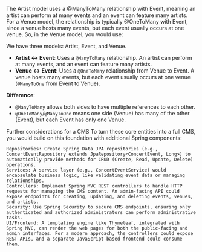 The Artist model uses a @ManyToMany relationship with Event, meaning an artist can perform at many events and an event can feature many artists. For a Venue model, the relationship is typically @OneToMany with Event, since a venue hosts many events, but each event usually occurs at one venue. So, in the Venue model, you would use:

We have three models: Artist, Event, and Venue.

- **Artist ↔ Event**: Uses a `@ManyToMany` relationship. An artist can perform at many events, and an event can feature many artists.
- **Venue ↔ Event**: Uses a `@OneToMany` relationship from Venue to Event. A venue hosts many events, but each event usually occurs at one venue (`@ManyToOne` from Event to Venue).

**Difference**:
- `@ManyToMany` allows both sides to have multiple references to each other.
- `@OneToMany`/`@ManyToOne` means one side (Venue) has many of the other (Event), but each Event has only one Venue.

Further considerations for a CMS
To turn these core entities into a full CMS, you would build on this foundation with additional Spring components:

    Repositories: Create Spring Data JPA repositories (e.g., ConcertEventRepository extends JpaRepository<ConcertEvent, Long>) to automatically provide methods for CRUD (Create, Read, Update, Delete) operations.
    Services: A service layer (e.g., ConcertEventService) would encapsulate business logic, like validating event data or managing relationships.
    Controllers: Implement Spring MVC REST controllers to handle HTTP requests for managing the CMS content. An admin-facing API could expose endpoints for creating, updating, and deleting events, venues, and artists.
    Security: Use Spring Security to secure CMS endpoints, ensuring only authenticated and authorized administrators can perform administrative tasks.
    UI/Frontend: A templating engine like Thymeleaf, integrated with Spring MVC, can render the web pages for both the public-facing and admin interfaces. For a modern approach, the controllers could expose REST APIs, and a separate JavaScript-based frontend could consume them. 

